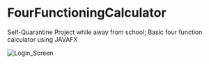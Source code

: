 # FourFunctioningCalculator

Self-Quarantine Project while away from school;
Basic four function calculator using JAVAFX


![Login_Screen](FourFunctionCalculator/src/Images/Interface.png?raw=true "CALCULATOR")

